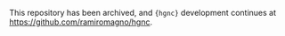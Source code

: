 This repository has been archived, and `{hgnc}` development continues at https://github.com/ramiromagno/hgnc.
